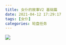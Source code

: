 ```yaml
---
title: 女仆的故事V2 基础篇
date: 2021-04-12 17:29:17
tags: [女仆]
categories: 轮盘任务
---
```


![](https://cdn.jsdelivr.net/gh/HiromiYuasa/PagesIMG/31758_zh.jpg)